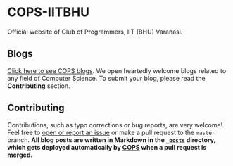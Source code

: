 COPS-IITBHU
===========
Official website of Club of Programmers, IIT (BHU) Varanasi.

Blogs
-----

[Click here to see COPS blogs](http://www.copsiitbhu.co.in/blog/). We open heartedly welcome blogs related to any field of Computer Science. To submit your blog, please read the **Contributing** section.


Contributing
------------

Contributions, such as typo corrections or bug reports, are very welcome! Feel free to [open or report an issue](https://github.com/COPS-IITBHU/cops-website/issues) or make a pull request to the `master` branch. **All blog posts are written in Markdown in the [`_posts`](https://github.com/COPS-IITBHU/cops-website/tree/master/_posts) directory, which gets deployed automatically by [COPS](http://www.copsiitbhu.co.in/blog/) when a pull request is merged.**
